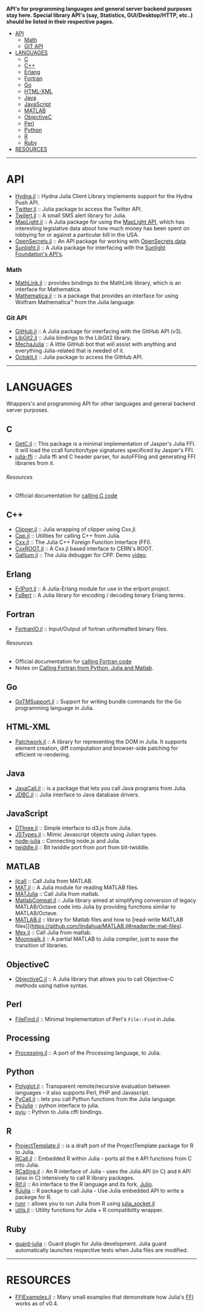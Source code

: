 **API's for programming languages and general server backend purposes stay here. Special library API's (say, Statistics, GUI/Desktop/HTTP, etc..) should be listed in their respective pages.**

+ [API](#api)
   + [Math](#math)
   + [GIT API](#git-api)
+ [LANGUAGES](#languages)
   + [C](#c)
   + [C++](#c++)
   + [Erlang](#erlang)
   + [Fortran](#fortran)
   + [Go](#go)
   + [HTML-XML](#html-xml)
   + [Java](#java)
   + [JavaScript](#javascript)
   + [MATLAB](#matlab)
   + [ObjectiveC](#objectivec)    
   + [Perl](#perl)
   + [Python](#python)
   + [R](#r)
   + [Ruby](#ruby)
+ [RESOURCES](#resources)

----

# API
+ [Hydna.jl](https://github.com/jfd/Hydna.jl) :: Hydna Julia Client Library implements support for the Hydna Push API.
+ [Twitter.jl](https://github.com/randyzwitch/Twitter.jl) :: Julia package to access the Twitter API.
+ [Twilert.jl](https://github.com/glesica/Twilert.jl) :: A small SMS alert library for Julia.
+ [MapLight.jl](https://github.com/WestleyArgentum/MapLight.jl) :: A Julia package for using the [MapLight API](http://maplight.org/apis/bill-positions), which has interesting legislative data about how much money has been spent on lobbying for or against a particular bill in the USA.
+ [OpenSecrets.jl](https://github.com/WestleyArgentum/OpenSecrets.jl) :: An API package for working with [OpenSecrets data](http://opensecrets.org/resources/create/)
+ [Sunlight.jl](https://github.com/WestleyArgentum/Sunlight.jl) :: A Julia package for interfacing with the [Sunlight Foundation's API's](http://sunlightfoundation.com/api).


### Math
+ [MathLink.jl](https://github.com/simonbyrne/MathLink.jl) :: provides bindings to the MathLink library, which is an interface for Mathematica.
+ [Mathematica.jl](https://github.com/one-more-minute/Mathematica.jl) :: is a package that provides an interface for using Wolfram Mathematica™ from the Julia language.


### Git API
+ [GitHub.jl](https://github.com/WestleyArgentum/GitHub.jl) :: A Julia package for interfacing with the GitHub API (v3).
+ [LibGit2.jl](https://github.com/jakebolewski/LibGit2.jl) :: Julia bindings to the LibGit2 library.
+ [MechaJulia](https://github.com/MechaJulia/MechaJulia) :: A little GitHub bot that will assist with anything and everything Julia-related that is needed of it.
+ [Octokit.jl](https://github.com/loladiro/Octokit.jl) :: Julia package to access the GitHub API.

----

# LANGUAGES
Wrappers's and programming API for other languages and general backend server purposes.

## C
+ [GetC.jl](https://github.com/rennis250/GetC.jl) :: This package is a minimal implementation of Jasper's Julia FFI. It will load the ccall function/type signatures specificed by Jasper's FFI.
+ [julia-ffi](https://github.com/o-jasper/julia-ffi) :: Julia ffi and C header parser, for autoFFIing and generating FFI libraries from it.

###### Resources
+ Official documentation for [calling C code](http://julia.readthedocs.org/en/latest/manual/calling-c-and-fortran-code/)

## C++ 
+ [Clipper.jl](https://github.com/Voxel8/Clipper.jl) :: Julia wrapping of clipper using Cxx.jl.
+ [Cpp.jl](https://github.com/timholy/Cpp.jl) :: Utilities for calling C++ from Julia.
+ [Cxx.jl](https://github.com/Keno/Cxx.jl) :: The Julia C++ Foreign Function Interface (FFI).
+ [CxxROOT.jl](https://github.com/Keno/CxxROOT.jl) :: A Cxx.jl based interface to CERN's ROOT. 
+ [Gallium.jl](https://github.com/Keno/Gallium.jl) :: The Julia debugger for CPP. Demo [video](https://youtu.be/Kv6TO_gm2yw).

## Erlang
+ [ErlPort.jl](https://github.com/thorgisl/ErlPort.jl) :: A Julia-Erlang module for use in the erlport project.
+ [FsBert](https://github.com/et4te/FsBert) :: A Julia library for encoding / decoding binary Erlang terms.

## Fortran 
+ [FortranIO.jl](https://github.com/rephorm/FortranIO.jl) :: Input/Output of fortran unformatted binary files.

###### Resources
+ Official documentation for [calling Fortran code](http://julia.readthedocs.org/en/latest/manual/calling-c-and-fortran-code/)
+ Notes on [Calling Fortran from Python, Julia and Matlab](http://maurow.bitbucket.org/notes/calling_fortran_from_misc.html).

## Go
+ [GoTMSupport.jl](https://github.com/ordovician/GoTMSupport.jl) :: Support for writing bundle commands for the Go programming language in Julia.

## HTML-XML
+ [Patchwork.jl](https://github.com/shashi/Patchwork.jl) :: A library for representing the DOM in Julia. It supports element creation, diff computation and browser-side patching for efficient re-rendering.

## Java 
+ [JavaCall.jl](http://aviks.github.io/JavaCall.jl) :: is a package that lets you call Java programs from Julia. 
+ [JDBC.jl](https://github.com/aviks/JDBC.jl) :: Julia interface to Java database drivers.

## JavaScript
+ [DThree.jl](https://github.com/jverzani/DThree.jl) :: Simple interface to d3.js from Julia.
+ [JSTypes.jl](https://github.com/johnmyleswhite/JSTypes.jl) :: Mimic Javascript objects using Julian types.
+ [node-julia](https://github.com/waTeim/node-julia) :: Connecting node.js and Julia.
+ [twiddle.jl](https://github.com/intdxdt/twiddle.jl) :: Bit twiddle port from port from bit-twiddle.

## MATLAB
+ [jlcall](https://github.com/twadleigh/jlcall) :: Call Julia from MATLAB.
+ [MAT.jl](https://github.com/simonster/MAT.jl) :: A Julia module for reading MATLAB files.
+ [MATJulia](https://github.com/timholy/MATJulia) :: Call Julia from matlab. 
+ [MatlabCompat.jl](https://github.com/MatlabCompat/MatlabCompat.jl) :: Julia library aimed at simplifying conversion of legacy MATLAB/Octave code into Julia by providing functions similar to MATLAB/Octave.
+ [MATLAB.jl](https://github.com/lindahua/MATLAB.jl) :: library for Matlab files and how to [read-write MATLAB files]](https://github.com/lindahua/MATLAB.jl#readwrite-mat-files).
+ [Mex.jl](https://github.com/twadleigh/Mex.jl) :: Call Julia from matlab. 
+ [Moonwalk.jl](https://github.com/diogo149/Moonwalk.jl) :: A partial MATLAB to Julia compiler, just to ease the transition of libraries.

## ObjectiveC
+ [ObjectiveC.jl](https://github.com/JunoLab/ObjectiveC.jl) :: A Julia library that allows you to call Objective-C methods using native syntax.

## Perl
+ [FileFind.jl](https://github.com/johnmyleswhite/FileFind.jl) :: Minimal Implementation of Perl's `File::Find` in Julia.

## Processing
+ [Processing.jl](https://github.com/rennis250/Processing.jl) :: A port of the Processing language, to Julia.

## Python
+ [Polyglot.jl](https://github.com/wavexx/Polyglot.jl) :: Transparent remote/recursive evaluation between languages - it also supports Perl, PHP and Javascript.
+ [PyCall.jl](https://github.com/stevengj/PyCall.jl) :: lets you call Python functions from the Julia language.
+ [PyJulia](https://github.com/jakebolewski/pyjulia) :: python interface to julia.
+ [pyju](https://github.com/felipecruz/pyju) :: Python to Julia cffi bindings.

## R
+ [ProjectTemplate.jl](https://github.com/johnmyleswhite/ProjectTemplate.jl) :: is a draft port of the ProjectTemplate package for R to Julia.
+ [RCall.jl](https://github.com/JuliaStats/RCall.jl) :: Embedded R within Julia - ports all the `R` API functions from C into Julia.
+ [RCalling.jl](https://github.com/randy3k/RCalling.jl) :: An R interface of Julia - uses the Julia API (in C) and `R` API (also in C) intensively to call R library packages. 
+ [Rif.jl](https://github.com/lgautier/Rif.jl) :: An interface to the R language and its fork, [Julio](https://github.com/tshort/julio).
+ [RJulia](https://github.com/armgong/RJulia) :: R package to call Julia - Use Julia embedded API to write a packege for R.
+ [runr](http://rpubs.com/yihui/julia-knitr) :: allows you to run Julia from R using [julia_socket.jl](https://github.com/yihui/runr/blob/master/inst/lang/julia_socket.jl)
+ [utils.jl](https://github.com/johnmyleswhite/utils.jl) :: Utility functions for Julia + R compatibility wrapper.

## Ruby
+ [guard-julia](https://github.com/svs14/guard-julia) :: Guard plugin for Julia development. Julia guard automatically launches respective tests when Julia files are modified.

----

# RESOURCES

+ [FFIExamples.jl](https://github.com/johnmyleswhite/FFIExamples.jl) :: Many small examples that demonstrate how Julia's [FFI](http://en.wikipedia.org/wiki/Foreign_function_interface) works as of v0.4.


